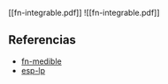 [[fn-integrable.pdf]]
![[fn-integrable.pdf]]

## Referencias
- [fn-medible](./fn-medible.md)
- [esp-lp](./esp-lp.md)
